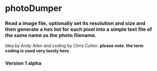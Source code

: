 # photoDumper

### Read a image file, optionally set its resolution and size and then generate a hex list for each pixel into a simple text file of the same name as the photo filename.

Idea by Andy Allen and coding by Chris Cullen.  **please note. the term coding is used very loosly here**

### Version 1 alpha
